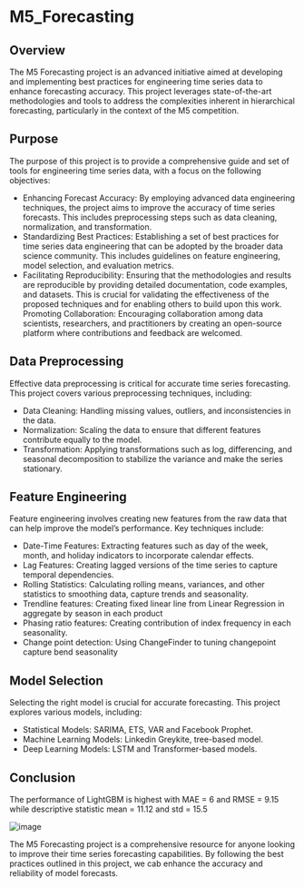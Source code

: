 # M5_Forecasting

## Overview
The M5 Forecasting project is an advanced initiative aimed at developing and implementing best practices for engineering time series data to enhance forecasting accuracy. This project leverages state-of-the-art methodologies and tools to address the complexities inherent in hierarchical forecasting, particularly in the context of the M5 competition.

## Purpose
The purpose of this project is to provide a comprehensive guide and set of tools for engineering time series data, with a focus on the following objectives:

- Enhancing Forecast Accuracy: By employing advanced data engineering techniques, the project aims to improve the accuracy of time series forecasts. This includes preprocessing steps such as data cleaning, normalization, and transformation.
- Standardizing Best Practices: Establishing a set of best practices for time series data engineering that can be adopted by the broader data science community. This includes guidelines on feature engineering, model selection, and evaluation metrics.
- Facilitating Reproducibility: Ensuring that the methodologies and results are reproducible by providing detailed documentation, code examples, and datasets. This is crucial for validating the effectiveness of the proposed techniques and for enabling others to build upon this work.
Promoting Collaboration: Encouraging collaboration among data scientists, researchers, and practitioners by creating an open-source platform where contributions and feedback are welcomed.

## Data Preprocessing
Effective data preprocessing is critical for accurate time series forecasting. This project covers various preprocessing techniques, including:

- Data Cleaning: Handling missing values, outliers, and inconsistencies in the data.
- Normalization: Scaling the data to ensure that different features contribute equally to the model.
- Transformation: Applying transformations such as log, differencing, and seasonal decomposition to stabilize the variance and make the series stationary.


## Feature Engineering
Feature engineering involves creating new features from the raw data that can help improve the model’s performance. Key techniques include:

- Date-Time Features: Extracting features such as day of the week, month, and holiday indicators to incorporate calendar effects.
- Lag Features: Creating lagged versions of the time series to capture temporal dependencies.
- Rolling Statistics: Calculating rolling means, variances, and other statistics to smoothing data, capture trends and seasonality.
- Trendline features: Creating fixed linear line from Linear Regression in aggregate by season in each product
- Phasing ratio features: Creating contribution of index frequency in each seasonality.
- Change point detection: Using ChangeFinder to tuning changepoint capture bend seasonality

## Model Selection
Selecting the right model is crucial for accurate forecasting. This project explores various models, including:

- Statistical Models: SARIMA, ETS, VAR and Facebook Prophet.
- Machine Learning Models: Linkedin Greykite, tree-based model.
- Deep Learning Models: LSTM and Transformer-based models.

## Conclusion

The performance of LightGBM is highest with MAE = 6 and RMSE = 9.15 while descriptive statistic mean = 11.12 and std = 15.5

![image](https://github.com/user-attachments/assets/ec20068b-e2d0-4c9b-9e33-00d10650585e)

The M5 Forecasting project is a comprehensive resource for anyone looking to improve their time series forecasting capabilities. By following the best practices outlined in this project, we cab enhance the accuracy and reliability of model forecasts. 
